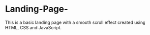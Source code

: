 # Landing-Page-
This is a basic landing page with a smooth scroll effect created using HTML, CSS and JavaScript.
